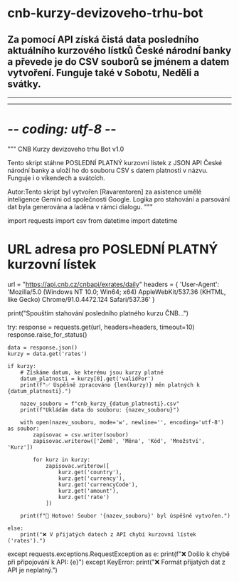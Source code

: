 # cnb-kurzy-devizoveho-trhu-bot
Za pomocí API získá čistá data posledního aktuálního kurzového lístků České národní banky a převede je do CSV souborů se jménem a datem vytvoření. Funguje také v Sobotu, Neděli a svátky.
-----
-----
-----
# -*- coding: utf-8 -*-
"""
CNB Kurzy devizoveho trhu Bot v1.0

Tento skript stáhne POSLEDNÍ PLATNÝ kurzovní lístek z JSON API
České národní banky a uloží ho do souboru CSV s datem platnosti v názvu.
Funguje i o víkendech a svátcích.

Autor:Tento skript byl vytvořen [Ravarentoren] za asistence umělé inteligence Gemini od společnosti Google. Logika pro stahování a parsování dat byla generována a laděna v rámci dialogu.
"""

import requests
import csv
from datetime import datetime

# URL adresa pro POSLEDNÍ PLATNÝ kurzovní lístek
url = "https://api.cnb.cz/cnbapi/exrates/daily"
headers = {
    'User-Agent': 'Mozilla/5.0 (Windows NT 10.0; Win64; x64) AppleWebKit/537.36 (KHTML, like Gecko) Chrome/91.0.4472.124 Safari/537.36'
}

print("Spouštím stahování posledního platného kurzu ČNB...")

try:
    response = requests.get(url, headers=headers, timeout=10)
    response.raise_for_status() 

    data = response.json()
    kurzy = data.get('rates')

    if kurzy:
        # Získáme datum, ke kterému jsou kurzy platné
        datum_platnosti = kurzy[0].get('validFor')
        print(f"✅ Úspěšně zpracováno {len(kurzy)} měn platných k {datum_platnosti}.")

        nazev_souboru = f"cnb_kurzy_{datum_platnosti}.csv"
        print(f"Ukládám data do souboru: {nazev_souboru}")

        with open(nazev_souboru, mode='w', newline='', encoding='utf-8') as soubor:
            zapisovac = csv.writer(soubor)
            zapisovac.writerow(['Země', 'Měna', 'Kód', 'Množství', 'Kurz'])
            
            for kurz in kurzy:
                zapisovac.writerow([
                    kurz.get('country'),
                    kurz.get('currency'),
                    kurz.get('currencyCode'),
                    kurz.get('amount'),
                    kurz.get('rate')
                ])
        
        print(f"🎉 Hotovo! Soubor '{nazev_souboru}' byl úspěšně vytvořen.")

    else:
        print("❌ V přijatých datech z API chybí kurzovní lístek ('rates').")

except requests.exceptions.RequestException as e:
    print(f"❌ Došlo k chybě při připojování k API: {e}")
except KeyError:
    print("❌ Formát přijatých dat z API je neplatný.")

